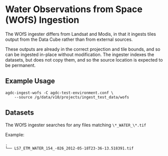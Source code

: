 
Water Observations from Space (WOfS) Ingestion
==============================================

The WOfS ingester differs from Landsat and Modis, in that it ingests tiles output
from the Data Cube rather than from external sources.

These outputs are already in the correct projection and tile bounds, and so can be ingested in-place
without modification. The ingester indexes the datasets, but does not copy them, and so the source 
location is expected to be permanent.

Example Usage
-------------

    agdc-ingest-wofs -C agdc-test-environment.conf \
        --source /g/data/v10/projects/ingest_test_data/wofs
         

Datasets
--------

The WOfS ingester searches for any files matching `\*_WATER_\*.tif`

Example:

    .
    └── LS7_ETM_WATER_154_-026_2012-05-18T23-36-13.518391.tif

